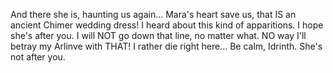 And there she is, haunting us again... Mara's heart save us, that IS an ancient Chimer wedding dress! I heard about this kind of apparitions. I hope she's after you.
I will NOT go down that line, no matter what. NO way I'll betray my Arlinve with THAT! I rather die right here... Be calm, Idrinth. She's not after you.
